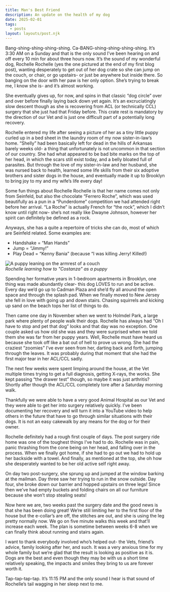 ```yaml
---
title: Man's Best Friend
description: An update on the health of my dog
date: 2025-02-01
tags:
  - posts
layout: layouts/post.njk
---
```


Bang-shing-shing-shing-shing. Ca-BANG-shing-shing-shing-shing. It’s 3:30 AM on a Sunday and that is the only sound I’ve been hearing on and off every 10 min for about three hours now. It’s the sound of my wonderful dog, Rochelle Rochelle (yes the one pictured at the end of my first blog post), wanting desperately to get out of her dog crate so she can jump on the couch, or chair, or go upstairs- or just be anywhere but inside there. So banging on the door with her paw is her only option. She’s trying to break me, I know she is- and it’s almost working.

She eventually gives up, for now, and spins in that classic “dog circle” over and over before finally laying back down yet again. It’s an excruciatingly slow descent though as she is recovering from ACL (or technically CCL) surgery that she just had that Friday before. This crate rest is mandatory by the direction of our Vet and is just one difficult part of a potentially long recovery.

Rochelle entered my life after seeing a picture of her as a tiny little puppy curled up in a bed sheet in the laundry room of my now sister-in-law’s home. “Shelly” had been basically left for dead in the hills of Arkansas barely weeks old- a thing that unfortunately is not uncommon in that section of our country. She had what appeared to be bad bite marks on the top of her head, in which the scars still exist today, and a belly bloated full of parasites. But through the love of my sister-in-law and her husband, she was nursed back to health, learned some life skills from their six adoptive brothers and sister dogs in the house, and eventually made it up to Brooklyn to bring joy to my and my wife’s life every day!

Some fun things about Rochelle Rochelle is that her name comes not only from Seinfeld, but also the chocolate “Ferrero Roche”, which was used beautifully as a pun in a “Punderdome” competition we had attended right before her arrival. “La Roche” is actually French for “the rock”, which I didn’t know until right now- she’s not really like Dwayne Johnson, however her spirit can definitely be defined as a rock.

Anyways, she has a quite a repertoire of tricks she can do, most of which are Seinfeld related. Some examples are:<ul>
<li>Handshake = “Man Hands”</li>
<li>Jump = “Jimmy!”</li>
<li>Play Dead = “Kenny Bania” (because “I was killing Jerry! Killed!)</li> 
</ul>
<div id="feb_img">
  <img class="post_pic" alt="A puppy leaning on the armrest of a couch" src="https://cdn.glitch.global/20f72408-f4e6-44a2-8c7f-cb2b06892d20/Screenshot%202025-02-01%20at%2011.37.47%E2%80%AFPM.png?v=1738471083034>"></img><br>
<i>Rochelle learning how to "Costanza" as a puppy</i>
</div>


Spending her formative years in 1-bedroom apartments in Brooklyn, one thing was made abundantly clear- this dog LOVES to run and be active. Every day we’d go up to Cadman Plaza and she’d fly all around the open space and through the splash pad. When we finally moved to New Jersey she fell in love with going up and down stairs. Chasing squirrels and kicking up sand on the beach tops her list of things to do. 

Then came one day in November when we went to Holmdel Park, a large park where plenty of people walk their dogs. Rochelle has always had “Oh I have to stop and pet that dog” looks and that day was no exception. One couple asked us how old she was and they were surprised when we told them she was far from her puppy years. Well, Rochelle must have heard us because she took off like a bat out of hell to prove us wrong. She had the craziest “zoomies” I’ve ever seen from her, darting back and forth, jumping through the leaves. It was probably during that moment that she had the first major tear in her ACL/CCL sadly.

The next few weeks were spent limping around the house, at the Vet multiple times trying to get a full diagnosis, getting X-rays, the works. She kept passing “the drawer test” though, so maybe it was just arthritis? Shortly after though the ACL/CCL completely tore after a Saturday morning walk. 

Thankfully we were able to have a very good Animal Hospital as our Vet and they were able to get her into surgery relatively quickly. I’ve been documenting her recovery and will turn it into a YouTube video to help others in the future that have to go through similar situations with their dogs. It is not an easy cakewalk by any means for the dog or for their owner.

Rochelle definitely had a rough first couple of days. The post surgery ride home was one of the toughest things I’ve had to do.  Rochelle was in pain, panic thrashing from the cone being on her head, and falling over in the process. When we finally got home, if she had to go out we had to hold up her backside with a towel. And finally, as mentioned at the top, she oh how she desperately wanted to be her old active self right away. 

On day two post-surgery, she sprung up and jumped at the window barking at the mailman. Day three saw her trying to run in the snow outside. Day four, she broke down our barrier and hopped upstairs on three legs! Since then we’ve had empty buckets and folding chairs on all our furniture because she won’t stop stealing seats!

Now here we are, two weeks past the surgery date and the good news is that she has been doing great! We’re still limiting her to the first floor of the house but the e-collar’s are off, the stitches are out, and she is using the leg pretty normally now. We go on five minute walks this week and that’ll increase each week. The plan is sometime between weeks 6-8 when we can finally think about running  and stairs again.  

I want to thank everybody involved who’s helped out- the Vets, friend’s advice, family looking after her, and such. It was a very anxious time for my whole family but we’re glad that the result is looking as positive as it is. Dogs are the best and even though they may be with us a short time relatively speaking, the impacts and smiles they bring to us are forever worth it.

Tap-tap-tap-tap. It’s 11:15 PM and the only sound I hear is that sound of Rochelle’s tail wagging in her sleep next to me.